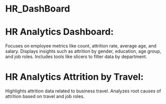 # HR_DashBoard

# HR Analytics Dashboard:

Focuses on employee metrics like count, attrition rate, average age, and salary.
Displays insights such as attrition by gender, education, age group, and job roles.
Includes tools like slicers to filter data by department.

# HR Analytics Attrition by Travel:

Highlights attrition data related to business travel.
Analyzes root causes of attrition based on travel and job roles.
